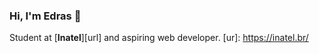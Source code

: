 ### Hi, I'm Edras 👋
Student at [**Inatel**][url] and aspiring web developer. 
[ur]: https://inatel.br/
